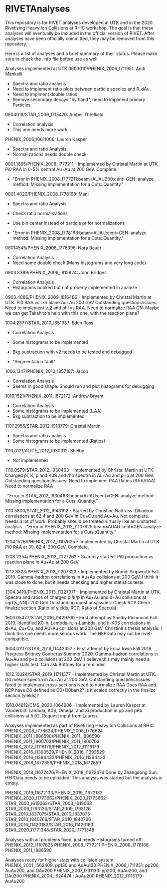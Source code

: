 # RIVETAnalyses
This repository is for RIVET analyses developed at UTK and in the 2020 Rivetizing Heavy Ion Collisions at RHIC workshop.  The goal is that these analyses will eventually be included in the official version of RIVET.  After analyses have been officially committed, they may be removed from this repository.

Here is a list of analyses and a brief summary of their status.  Please make sure to check the .info file before use as well.

Analyses implemented at UTK
0603010/PHENIX_2006_I711951: Andi Mankolli
- Spectra and ratio analysis
- Need to implement ratio plots between particle species and R_dAu.
- Need to implment double ratios
- Remove secondary decays "by hand", need to implment primary Particles

0604018/STAR_2006_I715470: Amber Threlkeld
- Correlation analysis
- This one needs more work

PHENIX_2006_I0611006: Lauren Kasper
- Spectra and ratio Analysis
- Normalizations needs double check

0801.1665/PHENIX_2008_I777211 - Implemented by Christal Martin at UTK.  Pi0 RAA in 0-5% central Au+Au at 200 GeV.  Complete.
- "Error in PHENIX_2008_I777211:beam=AUAU200:cent=GEN::analyze method: Missing implementation for a Cuts::Quantity."

0801.4020/PHENIX_2008_I778168: Mani
- Spectra and ratio Analysis
- Check ratio normalizations
- Use bin center instead of particle pt for normalizations

- "Error in PHENIX_2008_I778168:beam=AUAU:cent=GEN::analyze method: Missing implementation for a Cuts::Quantity."

08014545/PHENIX_2008_I778396: Nora Bauer
- Correlation Analysis
- Need some double check (Many histograms and very long code)

0903.3399/PHENIX_2009_I815824: John Bridges
- Correlation Analysis
- Histograms booked but not properly implemented in analyze

0903.4886/PHENIX_2009_I816486 - Implemented by Christal Martin at UTK.  Pi0 RAA vs rxn plane Au+Au 200 GeV
Outstanding questions/issues:
Need to implement v_2 and phi vs RAA.
Need to normalize RAA
CN: Maybe we can get Takahito's help with this one, with the reaction plane?

1004.2377/STAR_2010_I851937: Eden Ross
- Correlation Analysis
- Some histograms to be implemented
- Bkg subtraction with v2 needs to be tested and debugged

- "Segmentation fault"

1006.1347/PHENIX_2010_I857187: Jacob
- Correlation Analysis
- Seems in good shape. Should run and plot histograms for debugging

1010.1521/PHENIX_2011_I872172: Andrew Bryant
- Correlation Analysis
- Some histograms to be implemented (I_AA)
- Bkg subtraction to be implemented

1107.2955/STAR_2012_I918779: Christal Martin
- Spectra and ratio analysis
- Some histograms to be implemented (Ratios)

1110.0121/ALICE_2012_I930312: Shelby
- Not implemented

1110.0579/STAR_2012_I930463 - Implemented by Christal Martin at UTK. Charged pi, K, p and K0S and rho spectra in Au+Au and p+p at 200 GeV.
Outstanding questions/issues:
Need to implement RAA Ratios (RAA/RAA)
Need to normalize RAA

-"Error in STAR_2012_I930463:beam=AUAU:cent=GEN::analyze method: Missing implementation for a Cuts::Quantity."

1110.5800/STAR_2012_I943192 - Started by Christine Nattrass.  Dihadron correlations at 62.4 and 200 GeV in Cu+Cu and Au+Au.  Not complete.  Needs a lot of work.  Probably should be treated virtually like an unstarted analysis.
-"Error in PHENIX_2012_I1107625:beam=AUAU:cent=GEN::analyze method: Missing implementation for a Cuts::Quantity."


1204.1526/PHENIX_2012_I1107625 - Implemented by Christal Martin at UTK.  Pi0 RAA at 39, 62.4, 200 GeV.  Complete.

1208.2254/PHENIX_2013_I1127262 - Scarcely started.  Pi0 production vs reaction plane in Au+Au at 200 GeV.

1212.3323/PHENIX_2013_I1207323 - Implemented by Brandi Skipworth Fall 2019.  Gamma-hadron correlations in Au+Au collisions at 200 GeV.  I think it was close to done, but it needs checking and higher statistics tests.

1304.3410/PHENIX_2013_I1227971 - Implemented by Christal Martin at UTK.  Spectra and ratios of charged pi/k/p in Au+Au and d+Au collisions at sqrt(s_NN)=200 GeV
Outstanding questions/issues:
Check RCP
Check finalize section (Ratio of yields, RCP, Ratio of Spectra)

1603.05477/STAR_2016_I1429700 - First attempt by Shelby Richmond Fall 2019.  Identified K0-h, Lambda-h, h-Lambda, and h-K0S correlations in d+Au, Cu+Cu, and Au+Au collisions at 200 GeV.  Christine's thesis analysis.  I think this one needs more serious work.  The HEPData may not be rivet-compatible.

1604.01117/STAR_2016_I1442357 - First attempt by Erica Irwin Fall 2019.  Progress Brittney Contreras Summer 2020.  Gamma-hadron correlations in Au+Au and p+p collisions at 200 GeV.  I believe this may mainly need a higher stats test.  Can ask Brittney for a reminder.

1812.10224/STAR_2019_I1711377 - Implemented by Christal Martin at UTK.  D0 meson spectra in Au+Au at 200 GeV.
Outstanding questions/issues:
Need to implement cross-sections
Need to normalize RAA
Does RAA and RCP have D0 defined as D0+D0bar/2? Is it scaled correctly in the finalize section (yields)?

1910.04812/CMS_2020_I064906 - Implemented by Lauren Kasper at Vanderbilt.  Lambda, K0S, Omega, and Xi production in pp and pPb collisions at 5.02.  Request input from Lauren.

Analyses implemented as part of Rivetizing Heavy Ion Collisions at RHIC
PHENIX_2008_I776624/PHENIX_2008_I776624
PHENIX_2011_I886590/PHENIX_2011_I886590
PHENIX_2011_I900703/PHENIX_2011_I900703
PHENIX_2012_I1116179/PHENIX_2012_I1116179
PHENIX_2016_I1393529/PHENIX_2016_I1393529
PHENIX_2016_I1394433/PHENIX_2016_I1394433
PHENIX_2018_1672859/PHENIX_2018_1672859

PHENIX_2018_I1672476/PHENIX_2018_I1672476
Done by Zhangdong Sun.  HEPData needs to be uploaded!  This analysis was started but the analysis is empty.

PHENIX_2019_I1672133/PHENIX_2019_I1672133
PHENIX_2020_I1773662/PHENIX_2020_I1773662
STAR_2003_I619063/STAR_2003_I619063
STAR_2009_I793126/STAR_2009_I793126
STAR_2010_I837075/STAR_2010_I837075
STAR_2010_I840766/STAR_2010_I840766
STAR_2016_I1420183/STAR_2016_I1420183
STAR_2020_I1771348/STAR_2020_I1771348



Analyses with all problems fixed, just needs Histograms turned off: 
PHENIX_2012_I1107625
PHENIX_2008_I777211
PHENIX_2008_I778168
PHENIX_2011_I886590


Analyses ready for higher stats with collision system:
PHENIX_2001_I562409: pp130 and AuAu130
PHENIX_2006_I711951: pp200, AuAu200, and DAu200
PHENIX_2007_I731133: pp200, AuAu200, and DAu200
PHENIX_2004_I624474 : AuAu200
PHENIX_2012_I1116179 : AuAu200